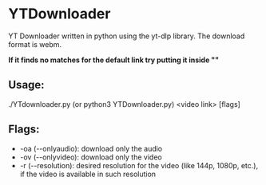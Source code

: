 # YTDownloader
YT Downloader written in python using the yt-dlp library. The download format is webm.

**If it finds no matches for the default link try putting it inside ""**

## Usage:
./YTdownloader.py (or python3 YTDownloader.py) \<video link> \[flags]

## Flags:
* -oa (--onlyaudio): download only the audio
* -ov (--onlyvideo): download only the video
* -r (--resolution): desired resolution for the video (like 144p, 1080p, etc.), if the video is available in such resolution
